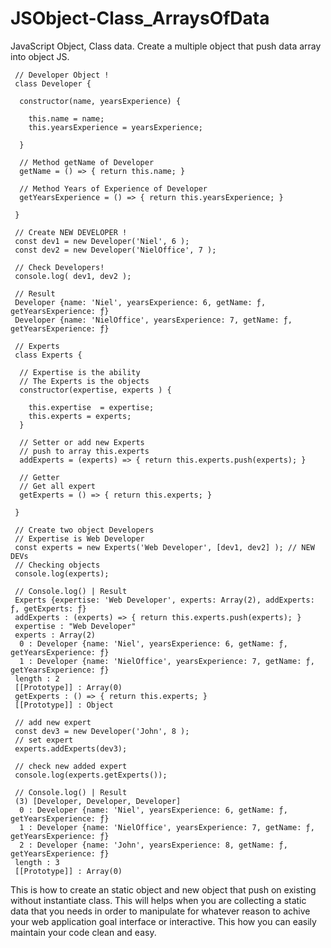 # JSObject-Class_ArraysOfData
JavaScript Object, Class data. Create a multiple object that push data array into object JS.

```JS
 // Developer Object !
 class Developer {

  constructor(name, yearsExperience) {

    this.name = name;
    this.yearsExperience = yearsExperience;

  }

  // Method getName of Developer
  getName = () => { return this.name; }

  // Method Years of Experience of Developer
  getYearsExperience = () => { return this.yearsExperience; }

 } 
```

```JS 
 // Create NEW DEVELOPER !
 const dev1 = new Developer('Niel', 6 );
 const dev2 = new Developer('NielOffice', 7 );
 
 // Check Developers!
 console.log( dev1, dev2 );

 // Result 
 Developer {name: 'Niel', yearsExperience: 6, getName: ƒ, getYearsExperience: ƒ} 
 Developer {name: 'NielOffice', yearsExperience: 7, getName: ƒ, getYearsExperience: ƒ}
```
 
```JS
 // Experts 
 class Experts {
 
  // Expertise is the ability
  // The Experts is the objects
  constructor(expertise, experts ) {
     
    this.expertise  = expertise;
    this.experts = experts;
  }
  
  // Setter or add new Experts
  // push to array this.experts
  addExperts = (experts) => { return this.experts.push(experts); } 

  // Getter 
  // Get all expert
  getExperts = () => { return this.experts; }

 }
```
 
```JS
 // Create two object Developers 
 // Expertise is Web Developer
 const experts = new Experts('Web Developer', [dev1, dev2] ); // NEW DEVs
 // Checking objects
 console.log(experts);

```

```JS
 // Console.log() | Result 
 Experts {expertise: 'Web Developer', experts: Array(2), addExperts: ƒ, getExperts: ƒ}
 addExperts : (experts) => { return this.experts.push(experts); }
 expertise : "Web Developer"
 experts : Array(2)
  0 : Developer {name: 'Niel', yearsExperience: 6, getName: ƒ, getYearsExperience: ƒ}
  1 : Developer {name: 'NielOffice', yearsExperience: 7, getName: ƒ, getYearsExperience: ƒ}
 length : 2
 [[Prototype]] : Array(0)
 getExperts : () => { return this.experts; }
 [[Prototype]] : Object
```
 
```JS 
 // add new expert
 const dev3 = new Developer('John', 8 ); 
 // set expert
 experts.addExperts(dev3);

 // check new added expert
 console.log(experts.getExperts());
```
 
```JS
 // Console.log() | Result 
 (3) [Developer, Developer, Developer]
  0 : Developer {name: 'Niel', yearsExperience: 6, getName: ƒ, getYearsExperience: ƒ}
  1 : Developer {name: 'NielOffice', yearsExperience: 7, getName: ƒ, getYearsExperience: ƒ}
  2 : Developer {name: 'John', yearsExperience: 8, getName: ƒ, getYearsExperience: ƒ}
 length : 3
 [[Prototype]] : Array(0)
```

 This is how to create an static object and new object that push on existing without instantiate class. 
 This will helps when you are collecting a static data that you needs in order to manipulate for whatever reason to achive your web application goal interface or interactive. 
 This how you can easily maintain your code clean and easy. 

